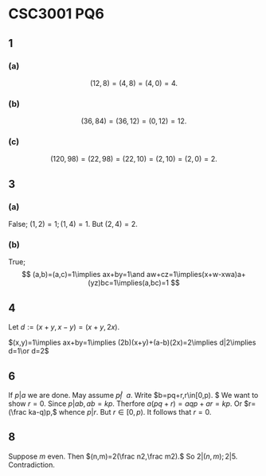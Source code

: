 # CSC3001 PQ6

## 1

### (a)

$$
(12,8)=(4,8)=(4,0)=4.
$$

### (b)

$$
(36,84)=(36,12)=(0,12)=12.
$$

### (c)

$$
(120,98)=(22,98)=(22,10)=(2,10)=(2,0)=2.
$$

## 3

### (a)

False; $(1,2)=1;(1,4)=1.$ But $(2,4)=2.$

### (b)

True;
$$
(a,b)=(a,c)=1\implies ax+by=1\and aw+cz=1\implies(x+w-xwa)a+(yz)bc=1\implies(a,bc)=1
$$

## 4

Let $d:=(x+y,x-y)=(x+y,2x)$.

$(x,y)=1\implies ax+by=1\implies (2b)(x+y)+(a-b)(2x)=2\implies d|2\implies d=1\or d=2$

## 6

If $p|a$ we are done. May assume $p\not|\ \ a.$ Write $b=pq+r,r\in[0,p). $ We want to show $r=0.$ Since $p|ab,ab=kp.$ Therfore $a(pq+r)=aqp+ar=kp.$ Or $r=(\frac ka-q)p,$ whence $p|r.$ But $r\in[0,p).$ It follows that $r=0.$ 

## 8

Suppose $m$ even. Then $(n,m)=2(\frac n2,\frac m2).$ So $2|(n,m);2|5.$ Contradiction.

